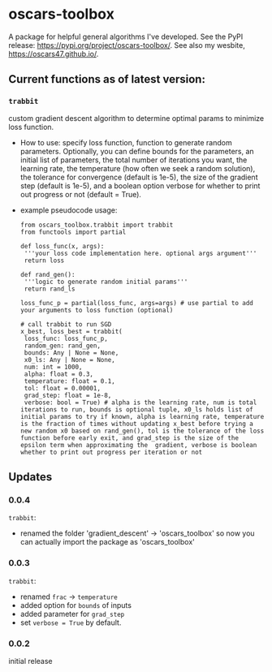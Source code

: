 # oscars-toolbox
A package for helpful general algorithms I've developed. See the PyPI release: https://pypi.org/project/oscars-toolbox/. See also my wesbite, https://oscars47.github.io/.

## Current functions as of latest version:
 ### ```trabbit``` 
 custom gradient descent algorithm to determine optimal params to minimize loss function.
* How to use: specify loss function, function to generate random parameters. Optionally, you can define bounds for the parameters, an initial list of parameters, the total number of iterations you want, the learning rate, the temperature (how often we seek a random solution), the tolerance for convergence (default is 1e-5), the size of the gradient step (default is 1e-5), and a boolean option verbose for whether to print out progress or not (default = True).
 - example pseudocode usage:
   ```
   from oscars_toolbox.trabbit import trabbit
   from functools import partial

   def loss_func(x, args):
    '''your loss code implementation here. optional args argument'''
    return loss

   def rand_gen():
    '''logic to generate random initial params'''
    return rand_ls

   loss_func_p = partial(loss_func, args=args) # use partial to add your arguments to loss function (optional)

   # call trabbit to run SGD
   x_best, loss_best = trabbit(
    loss_func: loss_func_p,
    random_gen: rand_gen,
    bounds: Any | None = None,
    x0_ls: Any | None = None,
    num: int = 1000, 
    alpha: float = 0.3,
    temperature: float = 0.1,
    tol: float = 0.00001,
    grad_step: float = 1e-8,
    verbose: bool = True) # alpha is the learning rate, num is total iterations to run, bounds is optional tuple, x0_ls holds list of initial params to try if known, alpha is learning rate, temperature is the fraction of times without updating x_best before trying a new random x0 based on rand_gen(), tol is the tolerance of the loss function before early exit, and grad_step is the size of the epsilon term when approximating the  gradient, verbose is boolean whether to print out progress per iteration or not
   ```

## Updates
### 0.0.4
```trabbit```: 
* renamed the folder 'gradient_descent' -> 'oscars_toolbox' so now you can actually import the package as 'oscars_toolbox'

### 0.0.3
```trabbit```: 
* renamed ```frac``` -> ```temperature```
* added option for ```bounds``` of inputs
* added parameter for ```grad_step```
* set ```verbose = True``` by default.

### 0.0.2
initial release

